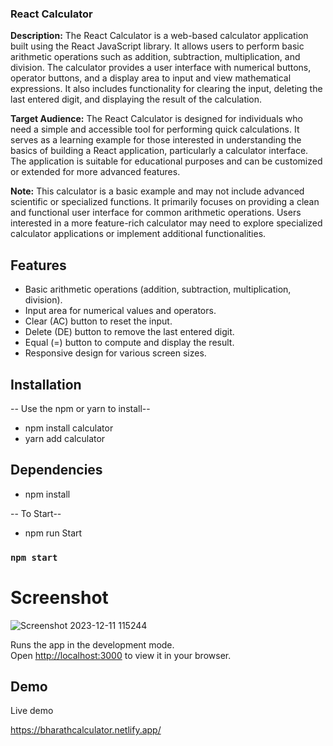 ### React Calculator

**Description:**
The React Calculator is a web-based calculator application built using the React JavaScript library. It allows users to perform basic arithmetic operations such as addition, subtraction, multiplication, and division. The calculator provides a user interface with numerical buttons, operator buttons, and a display area to input and view mathematical expressions. It also includes functionality for clearing the input, deleting the last entered digit, and displaying the result of the calculation.


**Target Audience:**
The React Calculator is designed for individuals who need a simple and accessible tool for performing quick calculations. It serves as a learning example for those interested in understanding the basics of building a React application, particularly a calculator interface. The application is suitable for educational purposes and can be customized or extended for more advanced features.

**Note:**
This calculator is a basic example and may not include advanced scientific or specialized functions. It primarily focuses on providing a clean and functional user interface for common arithmetic operations. Users interested in a more feature-rich calculator may need to explore specialized calculator applications or implement additional functionalities.

## Features

-  Basic arithmetic operations (addition, subtraction, multiplication, division).
- Input area for numerical values and operators.
- Clear (AC) button to reset the input.
- Delete (DE) button to remove the last entered digit.
- Equal (=) button to compute and display the result.
- Responsive design for various screen sizes.


## Installation

-- Use the npm or yarn to install--
- npm install calculator
- yarn add calculator

## Dependencies
- npm install
  
-- To Start--
- npm run Start

### `npm start`

# Screenshot
![Screenshot 2023-12-11 115244](https://github.com/Bharathchandra-manda/calculator/assets/153489664/40f06f86-c386-43c8-86f5-4c442e009258)


Runs the app in the development mode.\
Open [http://localhost:3000](http://localhost:3000) to view it in your browser.


## Demo

Live demo

https://bharathcalculator.netlify.app/




